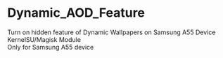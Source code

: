 # Dynamic_AOD_Feature
Turn on hidden feature of Dynamic Wallpapers on Samsung A55 Device</br>
KernelSU/Magisk Module</br>
Only for Samsung A55 device

